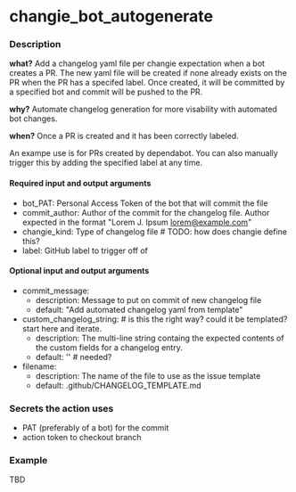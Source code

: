 # changie_bot_autogenerate
###  Description
**what?**
Add a changelog yaml file per changie expectation when a bot creates a PR.  The new yaml file  will be created if none already exists on the PR when the PR has a specifed label.  Once created, it will be committed by a specified bot and commit will be pushed to the PR.

**why?**
Automate changelog generation for more visability with automated bot changes.

**when?**
Once a PR is created and it has been correctly labeled.  

An exampe use is for PRs created by dependabot.  You can also manually trigger this by adding the specified label at any time.


#### Required input and output arguments

- bot_PAT: Personal Access Token of the bot that will commit the file
- commit_author: Author of the commit for the changelog file. Author expected in the format "Lorem J. Ipsum <lorem@example.com>"
- changie_kind: Type of changelog file  # TODO: how does changie define this?
- label: GitHub label to trigger off of


#### Optional input and output arguments
- commit_message:
    - description: Message to put on commit of new changelog file
    - default: "Add automated changelog yaml from template"
- custom_changelog_string: # is this the right way?  could it be templated? start here and iterate.
    - description: The multi-line string containg the expected contents of the custom fields for a changelog entry.
    - default: ''  # needed?
- filename: 
    - description: The name of the file to use as the issue template
    - default: .github/CHANGELOG_TEMPLATE.md


###  Secrets the action uses
- PAT (preferably of a bot) for the commit
- action token to checkout branch

### Example

TBD